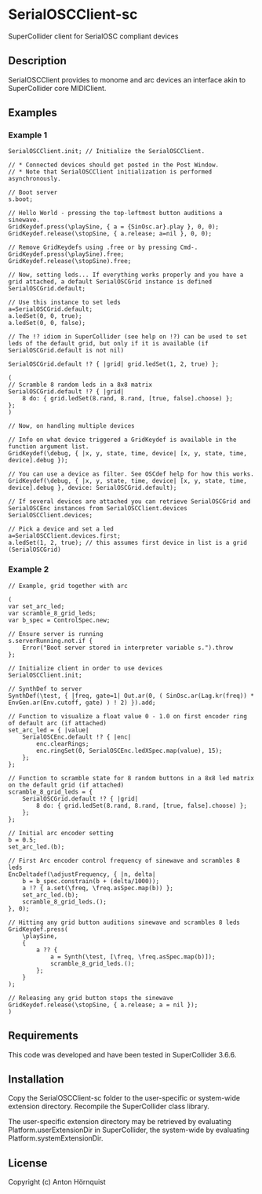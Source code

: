 # SerialOSCClient-sc

SuperCollider client for SerialOSC compliant devices

## Description

SerialOSCClient provides to monome and arc devices an interface akin to SuperCollider core MIDIClient.

## Examples

### Example 1

``` supercollider
SerialOSCClient.init; // Initialize the SerialOSCClient.

// * Connected devices should get posted in the Post Window.
// * Note that SerialOSCClient initialization is performed asynchronously.

// Boot server
s.boot;

// Hello World - pressing the top-leftmost button auditions a sinewave.
GridKeydef.press(\playSine, { a = {SinOsc.ar}.play }, 0, 0);
GridKeydef.release(\stopSine, { a.release; a=nil }, 0, 0);

// Remove GridKeydefs using .free or by pressing Cmd-.
GridKeydef.press(\playSine).free;
GridKeydef.release(\stopSine).free;

// Now, setting leds... If everything works properly and you have a grid attached, a default SerialOSCGrid instance is defined
SerialOSCGrid.default;

// Use this instance to set leds
a=SerialOSCGrid.default;
a.ledSet(0, 0, true);
a.ledSet(0, 0, false);

// The !? idiom in SuperCollider (see help on !?) can be used to set leds of the default grid, but only if it is available (if SerialOSCGrid.default is not nil)

SerialOSCGrid.default !? { |grid| grid.ledSet(1, 2, true) };

(
// Scramble 8 random leds in a 8x8 matrix
SerialOSCGrid.default !? { |grid|
	8 do: { grid.ledSet(8.rand, 8.rand, [true, false].choose) };
};
)

// Now, on handling multiple devices

// Info on what device triggered a GridKeydef is available in the function argument list.
GridKeydef(\debug, { |x, y, state, time, device| [x, y, state, time, device].debug });

// You can use a device as filter. See OSCdef help for how this works.
GridKeydef(\debug, { |x, y, state, time, device| [x, y, state, time, device].debug }, device: SerialOSCGrid.default);

// If several devices are attached you can retrieve SerialOSCGrid and SerialOSCEnc instances from SerialOSCClient.devices
SerialOSCClient.devices;

// Pick a device and set a led
a=SerialOSCClient.devices.first;
a.ledSet(1, 2, true); // this assumes first device in list is a grid (SerialOSCGrid)
```


### Example 2

``` supercollider
// Example, grid together with arc

(
var set_arc_led;
var scramble_8_grid_leds;
var b_spec = ControlSpec.new;

// Ensure server is running
s.serverRunning.not.if {
	Error("Boot server stored in interpreter variable s.").throw
};

// Initialize client in order to use devices
SerialOSCClient.init;

// SynthDef to server
SynthDef(\test, { |freq, gate=1| Out.ar(0, ( SinOsc.ar(Lag.kr(freq)) * EnvGen.ar(Env.cutoff, gate) ) ! 2) }).add;

// Function to visualize a float value 0 - 1.0 on first encoder ring of default arc (if attached)
set_arc_led = { |value|
	SerialOSCEnc.default !? { |enc|
		enc.clearRings;
		enc.ringSet(0, SerialOSCEnc.ledXSpec.map(value), 15);
	};
};

// Function to scramble state for 8 random buttons in a 8x8 led matrix on the default grid (if attached)
scramble_8_grid_leds = {
	SerialOSCGrid.default !? { |grid|
		8 do: { grid.ledSet(8.rand, 8.rand, [true, false].choose) };
	};
};

// Initial arc encoder setting
b = 0.5;
set_arc_led.(b);

// First Arc encoder control frequency of sinewave and scrambles 8 leds
EncDeltadef(\adjustFrequency, { |n, delta|
	b = b_spec.constrain(b + (delta/1000));
	a !? { a.set(\freq, \freq.asSpec.map(b)) };
	set_arc_led.(b);
	scramble_8_grid_leds.();
}, 0);

// Hitting any grid button auditions sinewave and scrambles 8 leds
GridKeydef.press(
	\playSine,
	{
		a ?? {
			a = Synth(\test, [\freq, \freq.asSpec.map(b)]);
			scramble_8_grid_leds.();
		};
	}
);

// Releasing any grid button stops the sinewave
GridKeydef.release(\stopSine, { a.release; a = nil });
)
```

## Requirements

This code was developed and have been tested in SuperCollider 3.6.6.

## Installation

Copy the SerialOSCClient-sc folder to the user-specific or system-wide extension directory. Recompile the SuperCollider class library.

The user-specific extension directory may be retrieved by evaluating Platform.userExtensionDir in SuperCollider, the system-wide by evaluating Platform.systemExtensionDir.

## License

Copyright (c) Anton Hörnquist
